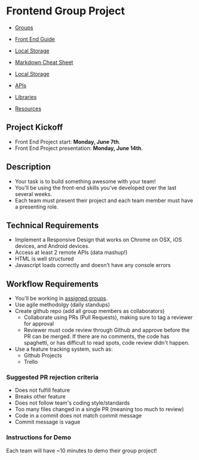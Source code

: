 # Frontend Group Project

- [Groups](./GROUPS.md)

- [Front End Guide](https://dc-houston.herokuapp.com/p2/GroupProjects/frontEnd.html#1)
- [Local Storage](https://dc-houston.herokuapp.com/p2/Javascript/LocalStorage.html#1)
- [Markdown Cheat Sheet](https://www.markdownguide.org/cheat-sheet/)
- [Local Storage](https://dc-houston.herokuapp.com/p2/Javascript/LocalStorage.html#1)


- [APIs](./APIS.md)
- [Libraries](./Libraries.md)
- [Resources](./resources.md)

## Project Kickoff

* Front End Project start: __Monday, June 7th__.
* Front End Project presentation: __Monday, June 14th__.

## Description
* Your task is to build something awesome with your team!
* You'll be using the front-end skills you've developed over the last several weeks.
* Each team must present their project and each team member must have a presenting role.

## Technical Requirements
* Implement a Responsive Design that works on Chrome on OSX, iOS devices, and Android devices.
* Access at least 2 remote APIs (data mashup!)
* HTML is well structured
* Javascript loads correctly and doesn't have any console errors

## Workflow Requirements
* You'll be working in [assigned groups](./GROUPS.md).
* Use agile methodolgy (daily standups)
* Create github repo (add all group members as collaborators)
  * Collaborate using PRs (Pull Requests), making sure to tag a reviewer for approval
  * Reviewer must code review through Github and approve before the PR can be merged. If there are no comments, the code has spaghetti, or has difficult to read spots, code review didn't happen.
* Use a feature tracking system, such as:
  * Github Projects
  * Trello

### Suggested PR rejection criteria
* Does not fulfill feature
* Breaks other feature
* Does not follow team's coding style/standards
* Too many files changed in a single PR (meaning too much to review)
* Code in a commit does not match commit message
* Commit message is vague

### Instructions for Demo

Each team will have ~10 minutes to demo their group project! 
